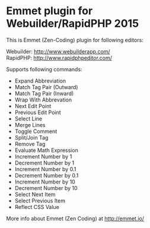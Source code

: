 Emmet plugin for Webuilder/RapidPHP 2015
========================================

This is Emmet (Zen-Coding) plugin for following editors:

Webuilder: http://www.webuilderapp.com/ <br>
RapidPHP: http://www.rapidphpeditor.com/

Supports following commands:

  - Expand Abbreviation
  - Match Tag Pair (Outward)
  - Match Tag Pair (Inward)
  - Wrap With Abbrevation
  - Next Edit Point
  - Previous Edit Point
  - Select Line
  - Merge Lines
  - Toggle Comment
  - Split/Join Tag
  - Remove Tag
  - Evaluate Math Expression
  - Increment Number by 1
  - Decrement Number by 1
  - Increment Number by 0.1
  - Decrement Number by 0.1
  - Increment Number by 10
  - Decrement Number by 10
  - Select Next Item
  - Select Previous Item
  - Reflect CSS Value

More info about Emmet (Zen Coding) at http://emmet.io/
